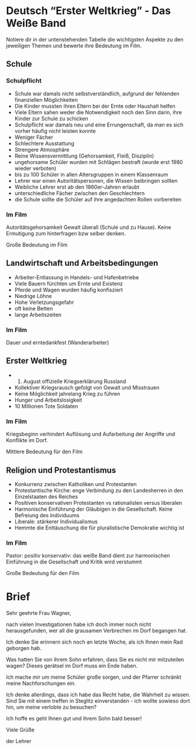 # Deutsch “Erster Weltkrieg” - Das Weiße Band

Notiere dir in der untenstehenden Tabelle die wichtigsten Aspekte zu den jeweiligen Themen und bewerte ihre Bedeutung im Film.

## Schule

### Schulpflicht

- Schule war damals nicht selbstverständlich, aufgrund der fehlenden finanziellen Möglichkeiten
- Die Kinder mussten ihren Eltern bei der Ernte oder Haushalt helfen
- Viele Eltern sahen weder die Notwendigkeit noch den Sinn darin, ihre Kinder zur Schule zu schicken
- Schulpflicht war damals neu und eine Errungenschaft, da man es sich vorher häufig nicht leisten konnte
- Weniger Fächer
- Schlechtere Ausstattung
- Strengere Atmosphäre
- Reine Wissensvermittlung (Gehorsamkeit, Fleiß, Disziplin)
- ungehorsame Schüler wurden mit Schlägen bestraft (wurde erst 1980 wieder verboten)
- bis zu 100 Schüler in allen Altersgruppen in einem Klassenraum
- Lehrer war einen Autoritätspersonen, die Wissen beibringen sollten
- Weibliche Lehrer erst ab den 1860er-Jahren erlaubt
- unterschiedliche Fächer zwischen den Geschlechtern
- die Schule sollte die Schüler auf ihre angedachten Rollen vorbereiten

### Im Film

Autoritätsgehorsamkeit Gewalt überall (Schule und zu Hause). Keine Ermutigung zum hinterfragen bzw selber denken.

Große Bedeutung im Film

## Landwirtschaft und Arbeitsbedingungen

- Arbeiter-Entlassung in Handels- und Hafenbetriebe
- Viele Bauern fürchten um Ernte und Existenz
- Pferde und Wagen wurden häufig konfisziert
- Niedrige Löhne
- Hohe Verletzungsgefahr
- oft keine Betten
- lange Arbeitszeiten

### Im Film

Dauer und erntedankfest (Wanderarbeiter)

## Erster Weltkrieg

- 1. August offizielle Kriegserklärung Russland
- Kollektiver Kriegsrausch gefolgt von Gewalt und Misstrauen
- Keine Möglichkeit jahrelang Krieg zu führen
- Hunger und Arbeitslosigkeit
- 10 Millionen Tote Soldaten

### Im Film

Kriegsbeginn verhindert Auflösung und Aufarbeitung der Angriffe und Konflikte im Dorf.

Mittlere Bedeutung für den Film

## Religion und Protestantismus

- Konkurrenz zwischen Katholiken und Protestanten
- Protestantische Kirche: enge Verbindung zu den Landesherren in den Einzelstaaten des Reiches
- Positiven konservativen Protestanten vs rationalisten versus liberalen
- Harmonische Einführung der Gläubigen in die Gesellschaft. Keine Befreiung des Individuums
- Liberale: stärkerer Individualismus
- Hemmte die Enttäuschung die für pluralistische Demokratie wichtig ist

### Im Film

Pastor: positiv konservativ: das weiße Band dient zur harmonischen Einführung in die Gesellschaft und Kritik wird verstummt

Große Bedeutung für den Film

# Brief

Sehr geehrte Frau Wagner,

nach vielen Investigationen habe ich doch immer noch nicht herausgefunden, wer all die grausamen Verbrechen im Dorf begangen hat. 

Ich denke Sie erinnern sich noch an letzte Woche, als ich Ihnen mein Rad geborgen hab.

Was hatten Sie von ihrem Sohn erfahren, dass Sie es nicht mir mitzuteilen wagen? Dieses gerätsel im Dorf muss ein Ende haben.

Ich mache mir um meine Schüler große sorgen, und der Pfarrer schränkt meine Nachforschungen ein.

Ich denke allerdings, dass ich habe das Recht habe, die Wahrheit zu wissen. Sind Sie mit einem treffen in Steglitz einverstanden - ich wollte sowieso dort hin, um meine verlobte zu besuchen?

Ich hoffe es geht Ihnen gut und ihrem Sohn bald besser!

Viele Grüße

der Lehrer